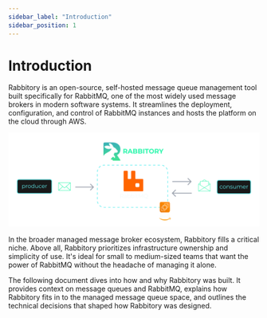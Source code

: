 ```yaml
---
sidebar_label: "Introduction"
sidebar_position: 1
---
```


# Introduction

Rabbitory is an open-source, self-hosted message queue management tool built specifically for RabbitMQ, one of the most widely used message brokers in modern software systems. It streamlines the deployment, configuration, and control of RabbitMQ instances and hosts the platform on the cloud through AWS.

![Rabbitory Diagram](../static/img/intro-diagram.png)

In the broader managed message broker ecosystem, Rabbitory fills a critical niche. Above all, Rabbitory prioritizes infrastructure ownership and simplicity of use. It's ideal for small to medium-sized teams that want the power of RabbitMQ without the headache of managing it alone.

The following document dives into how and why Rabbitory was built. It provides context on message queues and RabbitMQ, explains how Rabbitory fits in to the managed message queue space, and outlines the technical decisions that shaped how Rabbitory was designed.
